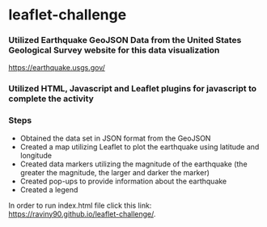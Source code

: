 # leaflet-challenge

### Utilized Earthquake GeoJSON Data from the United States Geological Survey website for this data visualization
https://earthquake.usgs.gov/

### Utilized HTML, Javascript and Leaflet plugins for javascript to complete the activity

 ### Steps
 
* Obtained the data set in JSON format from the GeoJSON
* Created a map utilizing Leaflet to plot the earthquake using latitude and longitude
* Created data markers utilizing the magnitude of the earthquake (the greater the magnitude, the larger and darker the marker)
* Created pop-ups to provide information about the earthquake
* Created a legend


 In order to run index.html file click this link: https://raviny90.github.io/leaflet-challenge/.
